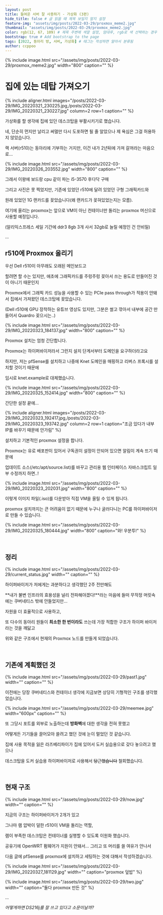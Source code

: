 ```yaml
---
layout: post
title: 들여온 서버 잘 사용하기 - 가상화 (3편)
hide_title: false # 글 읽을 때 제목 보일지 말지 설정
feature-img: "assets/img/posts/2022-03-29/proxmox_meme2.jpg"
thumbnail: "assets/img/posts/2022-03-29/proxmox_meme2.jpg"
color: rgb(12, 67, 109) # 제목 주변에 색깔 설정, 맘대루, rgb로 색 선택하는 경우 --> rgb(123, 123, 13)
bootstrap: true # Add bootstrap to the page
tags: [2022, 동아리 방, 서버, 가상화] # 태그는 작성하면 알아서 분류됨
author: ccppoo
---
```


{% include image.html src="/assets/img/posts/2022-03-29/proxmox_meme2.jpg" width="800" caption="" %}

# 집에 있는 데탑 가져오기

{% include aligner.html images="/posts/2022-03-29/IMG_20220321_230225.jpg,/posts/2022-03-29/IMG_20220321_230227.jpg" column=2 row=1 caption="" %}

가상화를 할 생각에 집에 있던 데스크탑을 부활시키기로 했습니다.

네, 단순히 먼지만 날리고 써멀만 다시 도포하면 될 줄 알았으나 제 욕심은 그걸 허용하지 않았습니다.

랙 서버(r510)는 동아리에 기부하는 거지만, 이건 내가 2년뒤에 가져 갈꺼라는 마음으로...

{% include image.html src="/assets/img/posts/2022-03-29/IMG_20220326_203552.jpg" width="800" caption="" %}

그래서 이왕에 보드랑 cpu 같이 파는 i5-3570 후다닥 구매

그리고 사진은 못 찍었지만, 기존에 있었던 r510에 달려 있었던 구형 그래픽카드와

원래 있었던 1G 랜카드를 꽂았습니다(왜 랜카드가 꽂혀있었는지는 모름).

여기에 올리는 proxmox는 앞으로 VM이 아닌 컨테이너만 돌리는 proxmox 머신으로 사용할 예정입니다.

(알리익스프레스 세일 기간에 ddr3 8gb 3개 사서 32gb로 늘릴 예정인 건 안비밀)

...

## r510에 Proxmox 올리기

우선 Dell r510이 아무래도 오래된 메인보드고

할려면 할 수는 있지만, 애초에 그래픽카드를 주렁주렁 꽂아서 쓰는 용도로 만들어진 것이 아니기 때문인지

Proxmox에서 그래픽 카드 성능을 사용할 수 있는 PCIe pass through가 적용이 안돼서 집에서 가져왔던 데스크탑에 꽂았습니다.

(Dell r510에 GPU 장착하는 유튜브 영상도 있지만, 그분은 썰고 깎아서 내부에 공간 만들어서 Quardro 꽂으시는..)

{% include image.html src="/assets/img/posts/2022-03-29/IMG_20220323_184137.jpg" width="800" caption="" %}

Proxmox 설치는 엄청 간단합니다.

Proxmox는 하이퍼바이저라서 그런지 설치 단계서부터 도메인을 요구하더라고요

하지만, 저는 pfSense를 설치하고 나중에 Knet 도메인을 매핑하고 리버스 프록시를 설치할 것이기 때문에

임시로 knet.example로 대체했습니다.

{% include image.html src="/assets/img/posts/2022-03-29/IMG_20220325_152414.jpg" width="800" caption="" %}

간단한 설정 끝에...

{% include aligner.html images="/posts/2022-03-29/IMG_20220323_192417.jpg,/posts/2022-03-29/IMG_20220323_193742.jpg" column=2 row=1 caption="조금 있다가 내부 IP를 바꾸기 때문에 안가림" %}

설치하고 기본적인 proxmox 설정을 합니다.

Proxmox는 유로 배포판이 있어서 구독권이 설정이 안되어 있으면 알림이 계속 뜨기 때문에

업데이트 소스(/etc/apt/source.list)를 바꾸고 관리용 웹 인터페이스 자바스크립트 일부 수정까지 하면..!

{% include image.html src="/assets/img/posts/2022-03-29/IMG_20220323_202031.jpg" width="800" caption="" %}

이렇게 이미지 파일(.iso)를 다운받아 직접 VM을 올릴 수 있게 됩니다.

proxmox 설치까지는 큰 어려움이 없기 때문에 누구나 굴러다니는 PC를 하이퍼바이저로 만들 수 있습니다.

{% include image.html src="/assets/img/posts/2022-03-29/IMG_20220325_180444.jpg" width="800" caption="와! 우분투!" %}

<br>

## 정리

{% include image.html src="/assets/img/posts/2022-03-29/current_status.jpg" width="" caption="" %}

하이퍼바이저가 저에게는 과분하다고 생각했던 2주 전만해도

**내가 불변 인프라의 효용성을 널리 전파해야겠다!**라는 마음에 들떠 무작정 머릿속에는 쿠버네티스 밖에 안들었지만...

자원을 더 효율적으로 사용하고,

또 다수의 동아리 원들이 **최소한 한 번이라도** 쓰는데 가장 적합한 구조가 하이퍼 바이저라는 것을 깨닳고

위와 같은 구조에서 현재의 Proxmox 노드를 만들게 되었습니다.

<br>

## 기존에 계획했던 것

{% include image.html src="/assets/img/posts/2022-03-29/past1.jpg" width="" caption="" %}

이전에는 당장 쿠버네티스와 컨테이너 생각에 지금보면 상당히 기형적인 구조를 생각했었습니다.

{% include image.html src="/assets/img/posts/2022-03-29/meemee.jpg" width="600px" caption="" %}

또 그당시 포트를 외부로 노출하는데 **방화벽**에 대한 생각을 전혀 못했고

어떻게든 기기들을 끌어모아 쓸려고 했던 것에 눈이 멀었던 것 같습니다.

집에 사용 목적을 잃은 라즈베리파이가 집에 있어서 도커 실습용으로 갖다 놓으려고 했으나

데스크탑을 도커 실습용 하이퍼바이저로 사용해서 <del>당근했습니다</del> 철회했습니다.

<br>

## 현재 구조

{% include image.html src="/assets/img/posts/2022-03-29/now.jpg" width="" caption="" %}

지금의 구조는 하이퍼바이저가 2개가 있고

그나마 램 압박이 덜한 r510이 VM을 돌리는 역할,

램이 부족한 데스크탑은 컨테이너를 실행할 수 있도록 이원화 했습니다.

공유기에 OpenWRT 펌웨어가 지원이 안돼서... 그리고 또 머리를 쓸 여유가 안나서

다음 글에 pfSense를 proxmox에 설치하고 세팅하는 것에 대해서 작성하겠습니다.

{% include image.html src="/assets/img/posts/2022-03-29/IMG_20220327_181129.jpg" width="" caption="proxmox 덮밥" %}

{% include image.html src="/assets/img/posts/2022-03-29/two.jpg" width="" caption="둘다 proxmox 만든 것" %}

...

<I>어떻게하면 DS216j를 잘 쓰고 있다고 소문이날까?</I>
